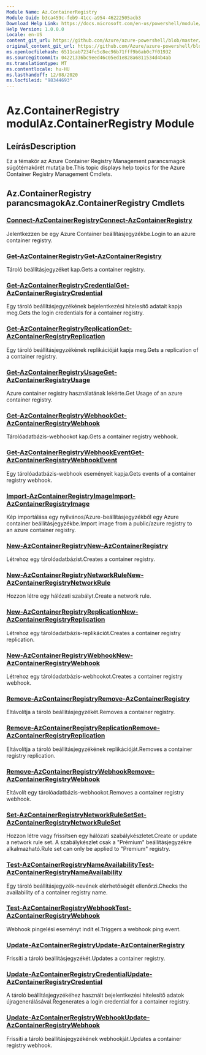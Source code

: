 ```yaml
---
Module Name: Az.ContainerRegistry
Module Guid: b3ca459c-feb9-41cc-a954-46222505acb3
Download Help Link: https://docs.microsoft.com/en-us/powershell/module/az.containerregistry
Help Version: 1.0.0.0
Locale: en-US
content_git_url: https://github.com/Azure/azure-powershell/blob/master/src/ContainerRegistry/ContainerRegistry/help/Az.ContainerRegistry.md
original_content_git_url: https://github.com/Azure/azure-powershell/blob/master/src/ContainerRegistry/ContainerRegistry/help/Az.ContainerRegistry.md
ms.openlocfilehash: 6511cab7234fc5c8ec96b71fff9b6ab0c7f01932
ms.sourcegitcommit: 04221336bc9eed46c05ed1e828a6811534d4b4ab
ms.translationtype: MT
ms.contentlocale: hu-HU
ms.lasthandoff: 12/08/2020
ms.locfileid: "98344693"
---
```

# <span data-ttu-id="34e4d-101">Az.ContainerRegistry modul</span><span class="sxs-lookup"><span data-stu-id="34e4d-101">Az.ContainerRegistry Module</span></span>
## <span data-ttu-id="34e4d-102">Leírás</span><span class="sxs-lookup"><span data-stu-id="34e4d-102">Description</span></span>
<span data-ttu-id="34e4d-103">Ez a témakör az Azure Container Registry Management parancsmagok súgótémakörét mutatja be.</span><span class="sxs-lookup"><span data-stu-id="34e4d-103">This topic displays help topics for the Azure Container Registry Management Cmdlets.</span></span>

## <span data-ttu-id="34e4d-104">Az.ContainerRegistry parancsmagok</span><span class="sxs-lookup"><span data-stu-id="34e4d-104">Az.ContainerRegistry Cmdlets</span></span>
### [<span data-ttu-id="34e4d-105">Connect-AzContainerRegistry</span><span class="sxs-lookup"><span data-stu-id="34e4d-105">Connect-AzContainerRegistry</span></span>](Connect-AzContainerRegistry.md)
<span data-ttu-id="34e4d-106">Jelentkezzen be egy Azure Container beállításjegyzékbe.</span><span class="sxs-lookup"><span data-stu-id="34e4d-106">Login to an azure container registry.</span></span>

### [<span data-ttu-id="34e4d-107">Get-AzContainerRegistry</span><span class="sxs-lookup"><span data-stu-id="34e4d-107">Get-AzContainerRegistry</span></span>](Get-AzContainerRegistry.md)
<span data-ttu-id="34e4d-108">Tároló beállításjegyzéket kap.</span><span class="sxs-lookup"><span data-stu-id="34e4d-108">Gets a container registry.</span></span>

### [<span data-ttu-id="34e4d-109">Get-AzContainerRegistryCredential</span><span class="sxs-lookup"><span data-stu-id="34e4d-109">Get-AzContainerRegistryCredential</span></span>](Get-AzContainerRegistryCredential.md)
<span data-ttu-id="34e4d-110">Egy tároló beállításjegyzékének bejelentkezési hitelesítő adatait kapja meg.</span><span class="sxs-lookup"><span data-stu-id="34e4d-110">Gets the login credentials for a container registry.</span></span>

### [<span data-ttu-id="34e4d-111">Get-AzContainerRegistryReplication</span><span class="sxs-lookup"><span data-stu-id="34e4d-111">Get-AzContainerRegistryReplication</span></span>](Get-AzContainerRegistryReplication.md)
<span data-ttu-id="34e4d-112">Egy tároló beállításjegyzékének replikációját kapja meg.</span><span class="sxs-lookup"><span data-stu-id="34e4d-112">Gets a replication of a container registry.</span></span>

### [<span data-ttu-id="34e4d-113">Get-AzContainerRegistryUsage</span><span class="sxs-lookup"><span data-stu-id="34e4d-113">Get-AzContainerRegistryUsage</span></span>](Get-AzContainerRegistryUsage.md)
<span data-ttu-id="34e4d-114">Azure container registry használatának lekérte.</span><span class="sxs-lookup"><span data-stu-id="34e4d-114">Get Usage of an azure container registry.</span></span>

### [<span data-ttu-id="34e4d-115">Get-AzContainerRegistryWebhook</span><span class="sxs-lookup"><span data-stu-id="34e4d-115">Get-AzContainerRegistryWebhook</span></span>](Get-AzContainerRegistryWebhook.md)
<span data-ttu-id="34e4d-116">Tárolóadatbázis-webhookot kap.</span><span class="sxs-lookup"><span data-stu-id="34e4d-116">Gets a container registry webhook.</span></span>

### [<span data-ttu-id="34e4d-117">Get-AzContainerRegistryWebhookEvent</span><span class="sxs-lookup"><span data-stu-id="34e4d-117">Get-AzContainerRegistryWebhookEvent</span></span>](Get-AzContainerRegistryWebhookEvent.md)
<span data-ttu-id="34e4d-118">Egy tárolóadatbázis-webhook eseményeit kapja.</span><span class="sxs-lookup"><span data-stu-id="34e4d-118">Gets events of a container registry webhook.</span></span>

### [<span data-ttu-id="34e4d-119">Import-AzContainerRegistryImage</span><span class="sxs-lookup"><span data-stu-id="34e4d-119">Import-AzContainerRegistryImage</span></span>](Import-AzContainerRegistryImage.md)
<span data-ttu-id="34e4d-120">Kép importálása egy nyilvános/Azure-beállításjegyzékből egy Azure container beállításjegyzékbe.</span><span class="sxs-lookup"><span data-stu-id="34e4d-120">Import image from a public/azure registry to an azure container registry.</span></span>

### [<span data-ttu-id="34e4d-121">New-AzContainerRegistry</span><span class="sxs-lookup"><span data-stu-id="34e4d-121">New-AzContainerRegistry</span></span>](New-AzContainerRegistry.md)
<span data-ttu-id="34e4d-122">Létrehoz egy tárolóadatbázist.</span><span class="sxs-lookup"><span data-stu-id="34e4d-122">Creates a container registry.</span></span>

### [<span data-ttu-id="34e4d-123">New-AzContainerRegistryNetworkRule</span><span class="sxs-lookup"><span data-stu-id="34e4d-123">New-AzContainerRegistryNetworkRule</span></span>](New-AzContainerRegistryNetworkRule.md)
<span data-ttu-id="34e4d-124">Hozzon létre egy hálózati szabályt.</span><span class="sxs-lookup"><span data-stu-id="34e4d-124">Create a network rule.</span></span>

### [<span data-ttu-id="34e4d-125">New-AzContainerRegistryReplication</span><span class="sxs-lookup"><span data-stu-id="34e4d-125">New-AzContainerRegistryReplication</span></span>](New-AzContainerRegistryReplication.md)
<span data-ttu-id="34e4d-126">Létrehoz egy tárolóadatbázis-replikációt.</span><span class="sxs-lookup"><span data-stu-id="34e4d-126">Creates a container registry replication.</span></span>

### [<span data-ttu-id="34e4d-127">New-AzContainerRegistryWebhook</span><span class="sxs-lookup"><span data-stu-id="34e4d-127">New-AzContainerRegistryWebhook</span></span>](New-AzContainerRegistryWebhook.md)
<span data-ttu-id="34e4d-128">Létrehoz egy tárolóadatbázis-webhookot.</span><span class="sxs-lookup"><span data-stu-id="34e4d-128">Creates a container registry webhook.</span></span>

### [<span data-ttu-id="34e4d-129">Remove-AzContainerRegistry</span><span class="sxs-lookup"><span data-stu-id="34e4d-129">Remove-AzContainerRegistry</span></span>](Remove-AzContainerRegistry.md)
<span data-ttu-id="34e4d-130">Eltávolítja a tároló beállításjegyzékét.</span><span class="sxs-lookup"><span data-stu-id="34e4d-130">Removes a container registry.</span></span>

### [<span data-ttu-id="34e4d-131">Remove-AzContainerRegistryReplication</span><span class="sxs-lookup"><span data-stu-id="34e4d-131">Remove-AzContainerRegistryReplication</span></span>](Remove-AzContainerRegistryReplication.md)
<span data-ttu-id="34e4d-132">Eltávolítja a tároló beállításjegyzékének replikációját.</span><span class="sxs-lookup"><span data-stu-id="34e4d-132">Removes a container registry replication.</span></span>

### [<span data-ttu-id="34e4d-133">Remove-AzContainerRegistryWebhook</span><span class="sxs-lookup"><span data-stu-id="34e4d-133">Remove-AzContainerRegistryWebhook</span></span>](Remove-AzContainerRegistryWebhook.md)
<span data-ttu-id="34e4d-134">Eltávolít egy tárolóadatbázis-webhookot.</span><span class="sxs-lookup"><span data-stu-id="34e4d-134">Removes a container registry webhook.</span></span>

### [<span data-ttu-id="34e4d-135">Set-AzContainerRegistryNetworkRuleSet</span><span class="sxs-lookup"><span data-stu-id="34e4d-135">Set-AzContainerRegistryNetworkRuleSet</span></span>](Set-AzContainerRegistryNetworkRuleSet.md)
<span data-ttu-id="34e4d-136">Hozzon létre vagy frissítsen egy hálózati szabálykészletet.</span><span class="sxs-lookup"><span data-stu-id="34e4d-136">Create or update a network rule set.</span></span> <span data-ttu-id="34e4d-137">A szabálykészlet csak a "Prémium" beállításjegyzékre alkalmazható.</span><span class="sxs-lookup"><span data-stu-id="34e4d-137">Rule set can only be applied to "Premium" registry.</span></span>

### [<span data-ttu-id="34e4d-138">Test-AzContainerRegistryNameAvailability</span><span class="sxs-lookup"><span data-stu-id="34e4d-138">Test-AzContainerRegistryNameAvailability</span></span>](Test-AzContainerRegistryNameAvailability.md)
<span data-ttu-id="34e4d-139">Egy tároló beállításjegyzék-nevének elérhetőségét ellenőrzi.</span><span class="sxs-lookup"><span data-stu-id="34e4d-139">Checks the availability of a container registry name.</span></span>

### [<span data-ttu-id="34e4d-140">Test-AzContainerRegistryWebhook</span><span class="sxs-lookup"><span data-stu-id="34e4d-140">Test-AzContainerRegistryWebhook</span></span>](Test-AzContainerRegistryWebhook.md)
<span data-ttu-id="34e4d-141">Webhook pingelési eseményt indít el.</span><span class="sxs-lookup"><span data-stu-id="34e4d-141">Triggers a webhook ping event.</span></span>

### [<span data-ttu-id="34e4d-142">Update-AzContainerRegistry</span><span class="sxs-lookup"><span data-stu-id="34e4d-142">Update-AzContainerRegistry</span></span>](Update-AzContainerRegistry.md)
<span data-ttu-id="34e4d-143">Frissíti a tároló beállításjegyzékét.</span><span class="sxs-lookup"><span data-stu-id="34e4d-143">Updates a container registry.</span></span>

### [<span data-ttu-id="34e4d-144">Update-AzContainerRegistryCredential</span><span class="sxs-lookup"><span data-stu-id="34e4d-144">Update-AzContainerRegistryCredential</span></span>](Update-AzContainerRegistryCredential.md)
<span data-ttu-id="34e4d-145">A tároló beállításjegyzékéhez használt bejelentkezési hitelesítő adatok újragenerálásával.</span><span class="sxs-lookup"><span data-stu-id="34e4d-145">Regenerates a login credential for a container registry.</span></span>

### [<span data-ttu-id="34e4d-146">Update-AzContainerRegistryWebhook</span><span class="sxs-lookup"><span data-stu-id="34e4d-146">Update-AzContainerRegistryWebhook</span></span>](Update-AzContainerRegistryWebhook.md)
<span data-ttu-id="34e4d-147">Frissíti a tároló beállításjegyzékének webhookját.</span><span class="sxs-lookup"><span data-stu-id="34e4d-147">Updates a container registry webhook.</span></span>

